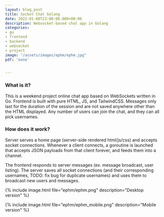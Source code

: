 ```yaml
---
layout: blog_post
title: Socket Chat Golang
date: 2022-01-08T23:00:00.000+00:00
description: Websocket-based chat app in Golang
categories:
- go
- frontend
- backend
- websocket
- project
image: "/assets/images/ephm/ephm.jpg"
pdf: 'none'


---
```

### What is it?

This is a weekend project online chat app based on WebSockets written in Go. Frontend is built with pure HTML, JS, and TailwindCSS. Messages only last for the duration of the session and are not saved anywhere other than the HTML displayed. Any number of users can join the chat, and they can all pick usernames.

### How does it work?

Server serves a home page (server-side rendered html/js/css) and accepts socket connections. Whenever a client connects, a goroutine is launched that accepts JSON payloads from that client forever, and feeds them into a channel.

The frontend responds to server messages (ex. message broadcast, user listing). The server saves all socket connections (and their corresponding usernames, TODO: fix bug for duplicate usernames) and uses them to broadcast new users and messages.

{% include image.html file="ephm/ephm.png" description="Desktop version" %}

{% include image.html file="ephm/ephm_mobile.png" description="Mobile version" %}